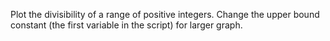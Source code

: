 Plot the divisibility of a range of positive integers. Change the upper bound constant (the first variable in the script) for larger graph.
